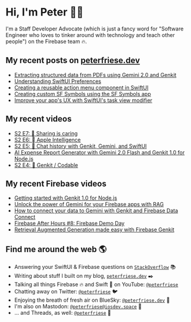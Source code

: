# Hi, I'm Peter 👋🏼

I'm a Staff Developer Advocate (which is just a fancy word for "Software Engineer who loves to tinker around with technology and teach other people") on the Firebase team 🔥.

## My recent posts on [peterfriese.dev](https://peterfriese.dev/)
<!-- BLOG-POST-LIST:START -->
- [Extracting structured data from PDFs using Gemini 2.0 and Genkit](https://peterfriese.dev/blog/2025/gemini-genkit-pdf-structured-data/)
- [Understanding SwiftUI Preferences](https://peterfriese.dev/blog/2025/swiftui-preferences-swift6/)
- [Creating a reusable action menu component in SwiftUI](https://peterfriese.dev/blog/2025/swiftui-action-menu/)
- [Creating custom SF Symbols using the SF Symbols app](https://peterfriese.dev/blog/2025/custom-sf-symbols/)
- [Improve your app&#39;s UX with SwiftUI&#39;s task view modifier](https://peterfriese.dev/blog/2024/delay-task-modifier/)
<!-- BLOG-POST-LIST:END -->

## My recent videos
<!-- YOUTUBE-ALL:START -->
- [S2 E7: 🎁 Sharing is caring](https://www.youtube.com/watch?v=8n76qWAo30I)
- [S2 E6:  Apple Intelligence](https://www.youtube.com/watch?v=VYoE8VzdsV0)
- [S2 E5: 💬 Chat history with Genkit, Gemini, and SwiftUI](https://www.youtube.com/watch?v=eF00qbqxQb8)
- [AI Expense Report Generator with Gemini 2.0 Flash and Genkit 1.0 for Node.js](https://www.youtube.com/watch?v=bs8BhefWxB4)
- [S2 E4: 🤖 Genkit / Codable](https://www.youtube.com/watch?v=r0c43Aru-Z0)
<!-- YOUTUBE-ALL:END -->

## My recent Firebase videos
<!-- YOUTUBE-FIREBASE:START -->
- [Getting started with Genkit 1.0 for Node.js](https://www.youtube.com/watch?v=3p1P5grjXIQ)
- [Unlock the power of Gemini for your Firebase apps with RAG](https://www.youtube.com/watch?v=psuIEMPUfaE)
- [How to connect your data to Gemini with Genkit and Firebase Data Connect](https://www.youtube.com/watch?v=3g2lNUe-cNY)
- [Firebase After Hours #8: Firebase Demo Day](https://www.youtube.com/watch?v=0WOm5LrGlzw)
- [Retrieval Augmented Generation made easy with Firebase Genkit](https://www.youtube.com/watch?v=P7_MfPMnnxs)
<!-- YOUTUBE-FIREBASE:END -->


## Find me around the web 🌎

- Answering your SwiftUI & Firebase questions on [`StackOverflow`](https://stackoverflow.com/users/281221/peter-friese) 📚
- Writing about stuff I built on my blog, [`peterfriese.dev`](https://peterfriese.dev/) ✒️
- Talking all things Firebase 🔥 and Swift 🍏 on YouTube: [`@peterfriese`](https://www.youtube.com/@peterfriese)
- Chatting away on Twitter: [`@peterfriese`](https://twitter.com/peterfriese) 🐦
- Enjoying the breath of fresh air on BlueSky: [`@peterfriese.dev`](https://bsky.app/profile/peterfriese.dev) 🦋
- I'm also on Mastodon: [`@peterfriese@iosdev.space`](https://iosdev.space/@peterfriese) 🐘
- ... and Threads, as well: [`@peterfriese`](https://www.threads.net/@peterfriese?hl=en) 🧵
